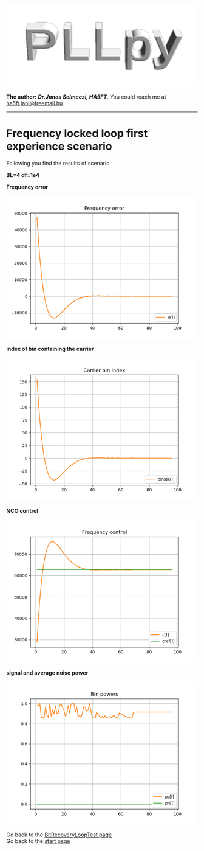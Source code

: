 ![pllpy logo](images/pllpy_logo.svg  "pllpy")

**The author:** ***Dr.Janos Selmeczi, HA5FT***. You could reach me at <ha5ft.jani@freemail.hu>
***
# Frequency locked loop first experience scenario

Following you find the results of scenario

**BL=4 df=1e4**

**Frequency error**

![frequency error](results/fll_df1e4_N4096_BL4_phiPM65.6_phase_error.png "frequency error")

**index of bin containing the carrier**

![bin index](results/fll_df1e4_N4096_BL4_phiPM65.6_bin_index.png "bin index")

**NCO control**

![NCO control](results/fll_df1e4_N4096_BL4_phiPM65.6_NCO_control.png "NCO control")

**signal and average noise power**

![bin powers](results/fll_df1e4_N4096_BL4_phiPM65.6_bin_powers.png "bin powers")

Go back to the [BitRecoveryLoopTest page](test_BitRecoveryLoopTest.md)\
Go back to the [start page](../README.md)
